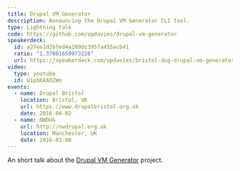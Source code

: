 ```yaml
---
title: Drupal VM Generator
description: Announcing the Drupal VM Generator CLI tool.
type: Lightning talk
code: https://github.com/opdavies/drupal-vm-generator
speakerdeck:
  id: a27ee1d2bfed4a209dc395fa455acb41
  ratio: "1.37081659973226"
  url: https://speakerdeck.com/opdavies/bristol-dug-drupal-vm-generator
video:
  type: youtube
  id: U1pbKAAO2Wo
events:
  - name: Drupal Bristol
    location: Bristol, UK
    url: https://www.drupalbristol.org.uk
    date: 2016-04-02
  - name: NWDUG
    url: http://nwdrupal.org.uk
    location: Manchester, UK
    date: 2016-03-08
---
```


An short talk about the [Drupal VM Generator][1] project.

[1]: https://github.com/opdavies/drupal-vm-generator
